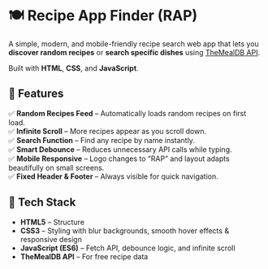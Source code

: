 # 🍽️ Recipe App Finder (RAP)

A simple, modern, and mobile-friendly recipe search web app that lets you **discover random recipes** or **search specific dishes** using [TheMealDB API](https://www.themealdb.com/).  

Built with **HTML**, **CSS**, and **JavaScript**.

## 🚀 Features

✅ **Random Recipes Feed** – Automatically loads random recipes on first load.  
✅ **Infinite Scroll** – More recipes appear as you scroll down.  
✅ **Search Function** – Find any recipe by name instantly.  
✅ **Smart Debounce** – Reduces unnecessary API calls while typing.  
✅ **Mobile Responsive** – Logo changes to “RAP” and layout adapts beautifully on small screens.  
✅ **Fixed Header & Footer** – Always visible for quick navigation.  


## 🧠 Tech Stack

- **HTML5** – Structure  
- **CSS3** – Styling with blur backgrounds, smooth hover effects & responsive design  
- **JavaScript (ES6)** – Fetch API, debounce logic, and infinite scroll  
- **TheMealDB API** – For free recipe data  



